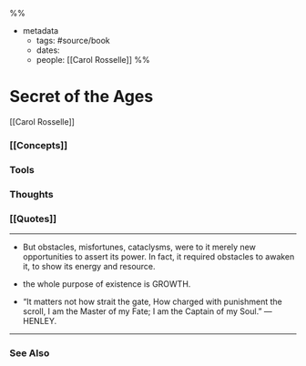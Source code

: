 %%
- metadata
	- tags: #source/book
	- dates: 
	- people: [[Carol Rosselle]]
%%

# Secret of the Ages
[[Carol Rosselle]]

### [[Concepts]]

### Tools

### Thoughts

### [[Quotes]]
---

- But obstacles, misfortunes, cataclysms, were to it merely new opportunities to assert its power. In fact, it required obstacles to awaken it, to show its energy and resource.

- the whole purpose of existence is GROWTH.

- “It matters not how strait the gate, How charged with punishment the scroll, I am the Master of my Fate; I am the Captain of my Soul.” —HENLEY.


----
### See Also